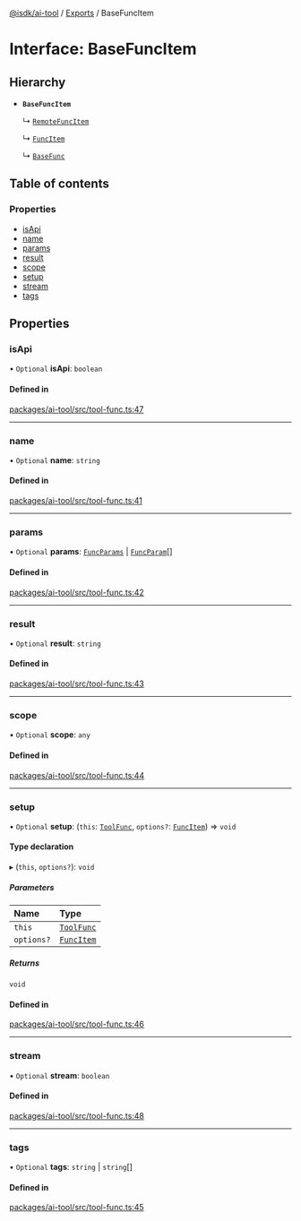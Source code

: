 [@isdk/ai-tool](../README.md) / [Exports](../modules.md) / BaseFuncItem

# Interface: BaseFuncItem

## Hierarchy

- **`BaseFuncItem`**

  ↳ [`RemoteFuncItem`](RemoteFuncItem.md)

  ↳ [`FuncItem`](FuncItem.md)

  ↳ [`BaseFunc`](BaseFunc.md)

## Table of contents

### Properties

- [isApi](BaseFuncItem.md#isapi)
- [name](BaseFuncItem.md#name)
- [params](BaseFuncItem.md#params)
- [result](BaseFuncItem.md#result)
- [scope](BaseFuncItem.md#scope)
- [setup](BaseFuncItem.md#setup)
- [stream](BaseFuncItem.md#stream)
- [tags](BaseFuncItem.md#tags)

## Properties

### isApi

• `Optional` **isApi**: `boolean`

#### Defined in

[packages/ai-tool/src/tool-func.ts:47](https://github.com/isdk/ai-tool.js/blob/645c3145aafa05351c48068783eb3c2f206ce4c5/src/tool-func.ts#L47)

___

### name

• `Optional` **name**: `string`

#### Defined in

[packages/ai-tool/src/tool-func.ts:41](https://github.com/isdk/ai-tool.js/blob/645c3145aafa05351c48068783eb3c2f206ce4c5/src/tool-func.ts#L41)

___

### params

• `Optional` **params**: [`FuncParams`](FuncParams.md) \| [`FuncParam`](FuncParam.md)[]

#### Defined in

[packages/ai-tool/src/tool-func.ts:42](https://github.com/isdk/ai-tool.js/blob/645c3145aafa05351c48068783eb3c2f206ce4c5/src/tool-func.ts#L42)

___

### result

• `Optional` **result**: `string`

#### Defined in

[packages/ai-tool/src/tool-func.ts:43](https://github.com/isdk/ai-tool.js/blob/645c3145aafa05351c48068783eb3c2f206ce4c5/src/tool-func.ts#L43)

___

### scope

• `Optional` **scope**: `any`

#### Defined in

[packages/ai-tool/src/tool-func.ts:44](https://github.com/isdk/ai-tool.js/blob/645c3145aafa05351c48068783eb3c2f206ce4c5/src/tool-func.ts#L44)

___

### setup

• `Optional` **setup**: (`this`: [`ToolFunc`](../classes/ToolFunc.md), `options?`: [`FuncItem`](FuncItem.md)) => `void`

#### Type declaration

▸ (`this`, `options?`): `void`

##### Parameters

| Name | Type |
| :------ | :------ |
| `this` | [`ToolFunc`](../classes/ToolFunc.md) |
| `options?` | [`FuncItem`](FuncItem.md) |

##### Returns

`void`

#### Defined in

[packages/ai-tool/src/tool-func.ts:46](https://github.com/isdk/ai-tool.js/blob/645c3145aafa05351c48068783eb3c2f206ce4c5/src/tool-func.ts#L46)

___

### stream

• `Optional` **stream**: `boolean`

#### Defined in

[packages/ai-tool/src/tool-func.ts:48](https://github.com/isdk/ai-tool.js/blob/645c3145aafa05351c48068783eb3c2f206ce4c5/src/tool-func.ts#L48)

___

### tags

• `Optional` **tags**: `string` \| `string`[]

#### Defined in

[packages/ai-tool/src/tool-func.ts:45](https://github.com/isdk/ai-tool.js/blob/645c3145aafa05351c48068783eb3c2f206ce4c5/src/tool-func.ts#L45)
